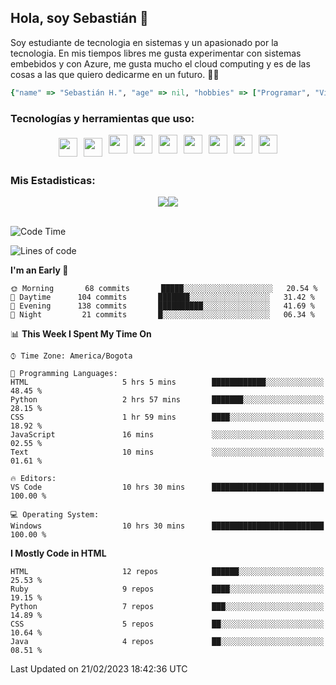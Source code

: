 ## Hola, soy Sebastián 👋

Soy estudiante de tecnologia en sistemas y un apasionado por la tecnologia.
En mis tiempos libres me gusta experimentar con sistemas embebidos y con Azure, me gusta mucho el cloud computing y es de las cosas a las que quiero dedicarme en un futuro. 🚀🌠

```Ruby
{"name" => "Sebastián H.", "age" => nil, "hobbies" => ["Programar", "Videojuegos", "Aprender nuevas cosas"]}
```


### Tecnologías y herramientas que uso: 
<div style="display: flex; flex-direction: row; justify-content: center;">
  <img src="https://cdn.svgporn.com/logos/ruby.svg" width="30px" height="30px" hspace="5" vspace="5"/>
  <img src="https://cdn.svgporn.com/logos/python.svg" width="30px" height="30px" hspace="5" vspace="5"/>
  <img src="https://cdn.svgporn.com/logos/javascript.svg" width="30px" height="30px" hspace="5"/>
    <img src="https://cdn.svgporn.com/logos/vue.svg" width="30px" height="30px" hspace="5"/>
  <img src="https://cdn.svgporn.com/logos/arduino.svg" width="30px" height="30px" hspace="5"/>
<!--   <img src="https://cdn.svgporn.com/logos/raspberry-pi.svg" width="30px" height="30px" hspace="5"/>
  <img src="https://cdn.svgporn.com/logos/google-cloud.svg" width="30px" height="30px" hspace="5"/>
  <img src="https://cdn.svgporn.com/logos/azure-icon.svg" width="30px" height="30px" hspace="5"/> -->
  <img src="https://cdn.svgporn.com/logos/bash-icon.svg" width="30px" height="30px" hspace="5"/>
  <img src="https://cdn.svgporn.com/logos/visual-studio-code.svg" width="30px" height="30px" hspace="5"/>
  <img src="https://cdn.svgporn.com/logos/intellij-idea.svg" width="30px" height="30px" hspace="5"/>
  <img src="https://cdn.svgporn.com/logos/hyper.svg" width="30px" height="30px" hspace="5"/>
</div>


 ### Mis Estadisticas: 
 
 
<div style="display: flex; flex-direction: row; justify-content: center;">
  <img src="https://www.codewars.com/users/Sebas1012/badges/micro"/>
<!--   <img src="https://wakatime.com/badge/user/31bb2cbb-77e5-4675-9c9f-d6e01498f94d.svg"/> -->
  <img src="https://visitor-badge.laobi.icu/badge?page_id=Sebas1012.Sebas1012%22"/>
</div>

<br>

<!--START_SECTION:waka-->
![Code Time](http://img.shields.io/badge/Code%20Time-440%20hrs%2035%20mins-blue)

![Lines of code](https://img.shields.io/badge/From%20Hello%20World%20I%27ve%20Written-74%20Thousand%20lines%20of%20code-blue)

**I'm an Early 🐤** 

```text
🌞 Morning       68 commits       █████░░░░░░░░░░░░░░░░░░░░   20.54 % 
🌆 Daytime      104 commits       ███████░░░░░░░░░░░░░░░░░░   31.42 % 
🌃 Evening      138 commits       ██████████░░░░░░░░░░░░░░░   41.69 % 
🌙 Night         21 commits       █░░░░░░░░░░░░░░░░░░░░░░░░   06.34 % 

```


📊 **This Week I Spent My Time On** 

```text
⌚︎ Time Zone: America/Bogota

💬 Programming Languages: 
HTML                     5 hrs 5 mins        ████████████░░░░░░░░░░░░░   48.45 % 
Python                   2 hrs 57 mins       ███████░░░░░░░░░░░░░░░░░░   28.15 % 
CSS                      1 hr 59 mins        ████░░░░░░░░░░░░░░░░░░░░░   18.92 % 
JavaScript               16 mins             ░░░░░░░░░░░░░░░░░░░░░░░░░   02.55 % 
Text                     10 mins             ░░░░░░░░░░░░░░░░░░░░░░░░░   01.61 % 

🔥 Editors: 
VS Code                  10 hrs 30 mins      █████████████████████████   100.00 % 

💻 Operating System: 
Windows                  10 hrs 30 mins      █████████████████████████   100.00 % 

```

**I Mostly Code in HTML** 

```text
HTML                     12 repos            ██████░░░░░░░░░░░░░░░░░░░   25.53 % 
Ruby                     9 repos             ████░░░░░░░░░░░░░░░░░░░░░   19.15 % 
Python                   7 repos             ███░░░░░░░░░░░░░░░░░░░░░░   14.89 % 
CSS                      5 repos             ██░░░░░░░░░░░░░░░░░░░░░░░   10.64 % 
Java                     4 repos             ██░░░░░░░░░░░░░░░░░░░░░░░   08.51 % 

```



 Last Updated on 21/02/2023 18:42:36 UTC
<!--END_SECTION:waka-->
